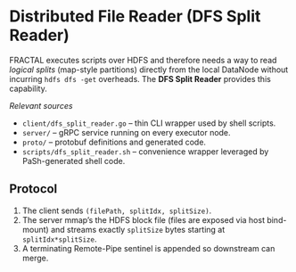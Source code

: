# Distributed File Reader (DFS Split Reader)

FRACTAL executes scripts over HDFS and therefore needs a way to read *logical
splits* (map-style partitions) directly from the local DataNode without
incurring `hdfs dfs -get` overheads.  The **DFS Split Reader** provides this
capability.

*Relevant sources*
- `client/dfs_split_reader.go` – thin CLI wrapper used by shell scripts.
- `server/` – gRPC service running on every executor node.
- `proto/` – protobuf definitions and generated code.
- `scripts/dfs_split_reader.sh` – convenience wrapper leveraged by PaSh-generated shell code.

## Protocol
1. The client sends `(filePath, splitIdx, splitSize)`.
2. The server mmap’s the HDFS block file (files are exposed via host bind-mount)
   and streams exactly `splitSize` bytes starting at `splitIdx*splitSize`.
3. A terminating Remote-Pipe sentinel is appended so downstream can merge.